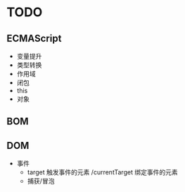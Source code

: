 # TODO

## ECMAScript

* 变量提升
* 类型转换
* 作用域
* 闭包
* this
* 对象

## BOM

## DOM

* 事件
  * target 触发事件的元素 /currentTarget 绑定事件的元素
  * 捕获/冒泡
